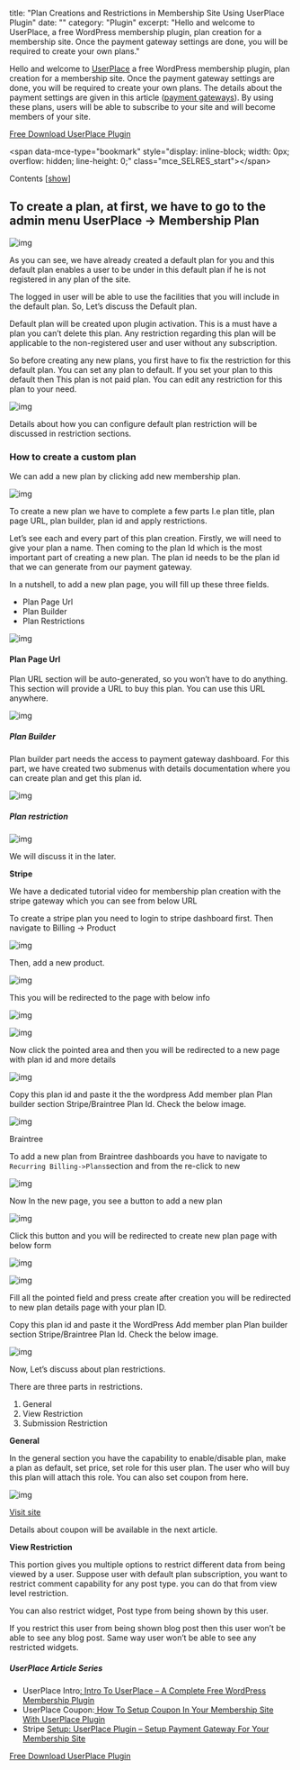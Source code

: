 title: "Plan Creations and Restrictions  in Membership Site Using UserPlace Plugin"
date: ""
category: "Plugin"
excerpt: "Hello and welcome to UserPlace, a free WordPress membership plugin, plan creation for a membership site.  Once the payment gateway settings are done, you will be required to  create your own plans."



Hello and welcome to [UserPlace](https://redq.io/userplace) a free WordPress membership plugin, plan creation for a membership site.  Once the payment gateway settings are done, you will be required to  create your own plans. The details about the payment settings are given  in this article ([payment gateways](https://redq.io/blog/membership-plugin-with-payment-gateways/)). By using these plans, users will be able to subscribe to your site and will become members of your site.

[Free Download UserPlace Plugin](https://wordpress.org/plugins/userplace-member-subscription-restriction-payments/)

&lt;span data-mce-type="bookmark" style="display: inline-block; width: 0px;  overflow: hidden; line-height: 0;"  class="mce_SELRES_start"&gt;﻿&lt;/span&gt;

Contents [[show](https://redq.io/blog/plan-creations-membership-site/?fbclid=IwAR3nuQDrtMh2H16D7Ai1Lqy4o382HDgIKH0VYWuQTFUQ3Y4xuCBtln85jt4#)]

## To create a plan, at first, we have to go to the admin menu UserPlace -> Membership Plan

![img](https://i1.wp.com/redq.io/blog/wp-content/uploads/2018/10/u41.png?resize=640%2C237&ssl=1)

As you can see, we have already created a default plan for you and  this default plan enables a user to be under in this default plan if he  is not registered in any plan of the site.

The logged in user will be able to use the facilities that you will  include in the default plan. So, Let’s discuss the Default plan.

Default plan will be created upon plugin  activation. This is a must have a plan you can’t delete this plan. Any  restriction regarding this plan will be applicable to the non-registered user and user without any subscription.

So before creating any new plans, you first  have to fix the restriction for this default plan. You can set any plan  to default. If you set your plan to this default then This plan is not  paid plan. You can edit any restriction for this plan to your need.

![img](https://i1.wp.com/redq.io/blog/wp-content/uploads/2018/10/u42.png?resize=640%2C442&ssl=1)

Details about how you can configure default plan restriction will be discussed in restriction sections.

### **How to create a custom plan**

We can add a new plan by clicking add new membership plan.

![img](https://i2.wp.com/redq.io/blog/wp-content/uploads/2018/10/u43.png?resize=640%2C262&ssl=1)

To create a new plan we have to complete a few parts I.e plan title,  plan page URL, plan builder, plan id and apply restrictions.

Let’s see each and every part of this plan creation. Firstly, we will need to give your plan a name. Then coming to the plan Id which is the  most important part of creating a new plan. The plan id needs to be the  plan id that we can generate from our payment gateway.

In a nutshell, to add a new plan page, you will fill up these three fields.

- Plan Page Url
- Plan Builder
- Plan Restrictions

![img](https://i1.wp.com/redq.io/blog/wp-content/uploads/2018/10/u46.png?resize=640%2C272&ssl=1)

#### **Plan Page Url**

Plan URL section will be auto-generated, so you won’t have to do  anything. This section will provide a URL to buy this plan. You can use  this URL anywhere.

![img](https://i2.wp.com/redq.io/blog/wp-content/uploads/2018/10/u44.png?resize=640%2C97&ssl=1)

##### **Plan Builder**

Plan builder part needs the access to payment gateway dashboard. For  this part, we have created two submenus with details documentation where you can create plan and get this plan id.

![img](https://i2.wp.com/redq.io/blog/wp-content/uploads/2018/10/u45.png?resize=640%2C96&ssl=1)

##### **Plan restriction**

![img](https://i0.wp.com/redq.io/blog/wp-content/uploads/2018/10/u47.png?resize=640%2C442&ssl=1)

We will discuss it in the later.

**Stripe**

We have a dedicated tutorial video for membership plan creation with the stripe gateway which you can see from below URL

To create a stripe plan you need to login to stripe dashboard first. Then navigate to Billing -> Product

![img](https://i1.wp.com/redq.io/blog/wp-content/uploads/2018/10/u51.png?resize=606%2C244&ssl=1)

Then, add a new product.

![img](https://i1.wp.com/redq.io/blog/wp-content/uploads/2018/10/u56.png?resize=640%2C36&ssl=1)

This you will be redirected to the page with below info

![img](https://i1.wp.com/redq.io/blog/wp-content/uploads/2018/10/u52.png?resize=640%2C430&ssl=1)

![img](https://i1.wp.com/redq.io/blog/wp-content/uploads/2018/10/u57.png?resize=640%2C201&ssl=1)

Now click the pointed area and then you will be redirected to a new page with plan id and more details

![img](https://i1.wp.com/redq.io/blog/wp-content/uploads/2018/10/u54.png?resize=640%2C215&ssl=1)

Copy this plan id and paste it the the wordpress Add member plan  Plan builder section Stripe/Braintree Plan Id. Check the below image.

![img](https://i0.wp.com/redq.io/blog/wp-content/uploads/2018/10/u55.png?resize=640%2C96&ssl=1)

Braintree

To add a new plan from Braintree dashboards you have to navigate to `Recurring Billing->Plans`section and from the re-click to new

![img](https://i2.wp.com/redq.io/blog/wp-content/uploads/2018/10/u61.png?resize=534%2C276&ssl=1)

Now In the new page, you see a button to add a new plan

![img](https://i2.wp.com/redq.io/blog/wp-content/uploads/2018/10/u62.png?resize=640%2C137&ssl=1)

Click this button and you will be redirected to create new plan page with below form

![img](https://i1.wp.com/redq.io/blog/wp-content/uploads/2018/10/u63.png?resize=640%2C708&ssl=1)

![img](https://i1.wp.com/redq.io/blog/wp-content/uploads/2018/10/u64.png?resize=640%2C413&ssl=1)

Fill all the pointed field and press create after creation you will be redirected to new plan details page with your plan ID.

Copy this plan id and paste it the WordPress Add member plan Plan builder section Stripe/Braintree Plan Id. Check  the below image.

![img](https://i0.wp.com/redq.io/blog/wp-content/uploads/2018/10/u55.png?resize=640%2C96&ssl=1)

Now, Let’s discuss about plan restrictions.

There are three parts in restrictions.

1. General
2. View Restriction
3. Submission Restriction

**General**

In the general section you have the capability to enable/disable  plan, make a plan as default, set price, set role for this user plan.  The user who will buy this plan will attach this role. You can also set  coupon from here.

![img](https://i2.wp.com/redq.io/blog/wp-content/uploads/2018/10/u71.png?resize=640%2C485&ssl=1)

[Visit site](https://redq.io/userplace)

Details about coupon will be available in the next article.

**View Restriction**

This portion gives you multiple options to  restrict different data from being viewed by a user. Suppose user with  default plan subscription, you want to restrict comment capability for  any post type. you can do that from view level restriction.

You can also restrict widget, Post type from being shown by this user.

If you restrict this user from being shown  blog post then this user won’t be able to see any blog post. Same way  user won’t be able to see any restricted widgets.

##### UserPlace Article Series

- UserPlace Intro[: Intro To UserPlace – A Complete Free WordPress Membership Plugin](https://redq.io/blog/userplace-wordpress-membership-plugin-free/)
- UserPlace Coupon:[ How To Setup Coupon In Your Membership Site With UserPlace Plugin](https://redq.io/blog/userplace-setup-coupon-user-role-and-menu-restrictions-on-your-membership-site/)
- Stripe [Setup: UserPlace Plugin – Setup Payment Gateway For Your Membership Site](https://redq.io/blog/membership-plugin-with-payment-gateways/)

[Free Download UserPlace Plugin](https://wordpress.org/plugins/userplace-member-subscription-restriction-payments/)